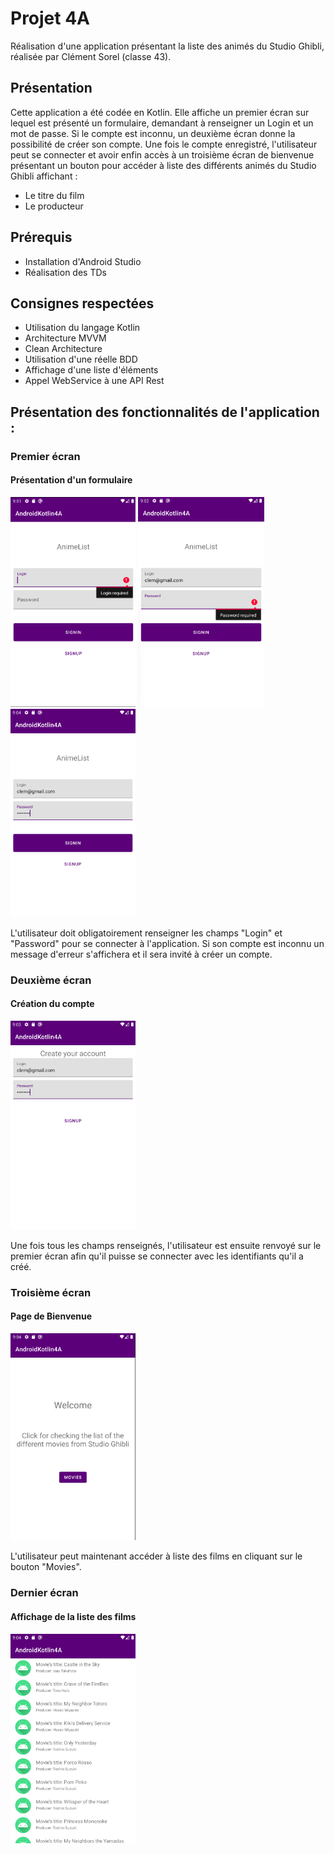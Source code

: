 # Projet 4A
Réalisation d'une application présentant la liste des animés du Studio Ghibli, réalisée par Clément Sorel (classe 43).

## Présentation
Cette application a été codée en Kotlin. Elle affiche un premier écran sur lequel est présenté un formulaire, demandant à renseigner un Login et un mot de passe. 
Si le compte est inconnu, un deuxième écran donne la possibilité de créer son compte. Une fois le compte enregistré, l'utilisateur peut se connecter et avoir enfin accès à un troisième écran de bienvenue présentant un bouton pour accéder à liste des différents animés du Studio Ghibli affichant : 
- Le titre du film
- Le producteur

## Prérequis
- Installation d'Android Studio
- Réalisation des TDs

## Consignes respectées
- Utilisation du langage Kotlin
- Architecture MVVM
- Clean Architecture
- Utilisation d'une réelle BDD
- Affichage d'une liste d'éléments
- Appel WebService à une API Rest

## Présentation des fonctionnalités de l'application :

### Premier écran
#### Présentation d'un formulaire

<img src="Images_Appli/login.png" width="200"> <img src="Images_Appli/password.png" width="202"> <img src="Images_Appli/Connexion.png" width="200">

L'utilisateur doit obligatoirement renseigner les champs "Login" et "Password" pour se connecter à l'application. Si son compte est inconnu un message d'erreur s'affichera et il sera invité à créer un compte.

### Deuxième écran
#### Création du compte 

<img src="Images_Appli/Create_Account.png" width="200">

Une fois tous les champs renseignés, l'utilisateur est ensuite renvoyé sur le premier écran afin qu'il puisse se connecter avec les identifiants qu'il a créé.

### Troisième écran
#### Page de Bienvenue

<img src="Images_Appli/Check_List.png" width="200">

L'utilisateur peut maintenant accéder à liste des films en cliquant sur le bouton "Movies".

### Dernier écran
#### Affichage de la liste des films

<img src="Images_Appli/List_Movies.png" width="200">

